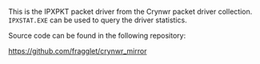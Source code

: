 This is the IPXPKT packet driver from the Crynwr packet driver collection.
`IPXSTAT.EXE` can be used to query the driver statistics.

Source code can be found in the following repository:

https://github.com/fragglet/crynwr_mirror

